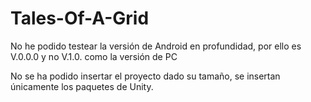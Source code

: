 # Tales-Of-A-Grid
No he podido testear la versión de Android en profundidad, por ello es V.0.0.0 y no V.1.0. como la versión de PC

No se ha podido insertar el proyecto dado su tamaño, se insertan únicamente los paquetes de Unity.
